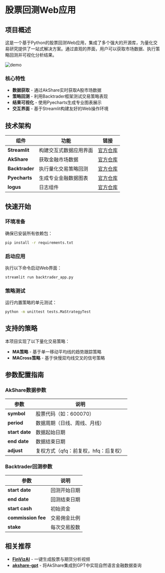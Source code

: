 # 股票回测Web应用

## 项目概述

这是一个基于Python的股票回测Web应用，集成了多个强大的开源库，为量化交易研究提供了一站式解决方案。通过直观的界面，用户可以获取市场数据、执行策略回测并可视化分析结果。

![demo](demo.gif)

### 核心特性

- **数据获取** - 通过AkShare实时获取A股市场数据
- **策略回测** - 利用Backtrader框架测试交易策略表现
- **结果可视化** - 使用Pyecharts生成专业图表展示
- **交互界面** - 基于Streamlit构建友好的Web操作环境

## 技术架构

| 组件             | 功能          | 链接 |
|----------------|-------------|------|
| **Streamlit**  | 构建交互式数据应用界面 | [官方仓库](https://github.com/streamlit/streamlit) |
| **AkShare**    | 获取金融市场数据    | [官方仓库](https://github.com/akfamily/akshare) |
| **Backtrader** | 执行量化交易策略回测  | [官方仓库](https://github.com/mementum/backtrader) |
| **Pyecharts**  | 生成专业金融数据图表  | [官方仓库](https://github.com/pyecharts/pyecharts) |
| **logus**      | 日志组件        | [官方仓库]() |

## 快速开始

### 环境准备

确保已安装所有依赖包：

```bash
pip install -r requirements.txt
```

### 启动应用

执行以下命令启动Web界面：

```bash
streamlit run backtrader_app.py
```

### 策略测试

运行内置策略的单元测试：

```bash
python -m unittest tests.MaStrategyTest
```

## 支持的策略

本项目实现了以下量化交易策略：

- **MA策略** - 基于单一移动平均线的趋势跟踪策略
- **MACross策略** - 基于快慢双均线交叉的信号策略

## 参数配置指南

### AkShare数据参数

| 参数 | 说明 |
|------|------|
| **symbol** | 股票代码（如：600070） |
| **period** | 数据周期（日线、周线、月线） |
| **start date** | 数据起始日期 |
| **end date** | 数据结束日期 |
| **adjust** | 复权方式（qfq：前复权，hfq：后复权） |

### Backtrader回测参数

| 参数 | 说明 |
|------|------|
| **start date** | 回测开始日期 |
| **end date** | 回测结束日期 |
| **start cash** | 初始资金 |
| **commission fee** | 交易佣金比例 |
| **stake** | 每次交易股数 |

## 相关推荐

- [**FinVizAI**](https://github.com/chenwr727/FinVizAI.git) - 一键生成股票与期货分析视频
- [**akshare-gpt**](https://github.com/chenwr727/akshare-gpt.git) - 将AkShare集成到GPT中实现自然语言金融数据查询
